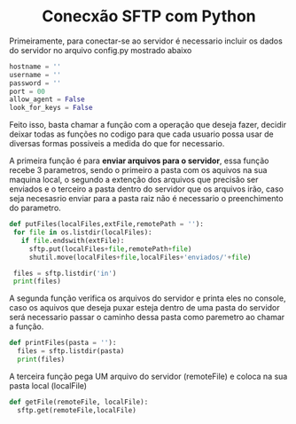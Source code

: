 <h1 align="center">Conecxão SFTP com Python</h1>

Primeiramente, para conectar-se ao servidor é necessario incluir os dados do servidor no arquivo config.py mostrado abaixo

```Python
hostname = ''
username = ''
password = ''
port = 00
allow_agent = False
look_for_keys = False
```

Feito isso, basta chamar a função com a operação que deseja fazer, decidir deixar todas as funções no codigo para que cada usuario possa usar de diversas formas possiveis a medida do que for necessario.

A primeira função é para <strong>enviar arquivos para o servidor</strong>, essa função recebe 3 parametros, sendo o primeiro a pasta com os aquivos na sua maquina local, o segundo a extenção dos arquivos que precisão ser enviados e o terceiro a pasta dentro do servidor que os arquivos irão, caso seja necesasrio enviar para a pasta raiz não é necessario o preenchimento do parametro.

```Python
def putFiles(localFiles,extFile,remotePath = ''):
 for file in os.listdir(localFiles): 
   if file.endswith(extFile): 
     sftp.put(localFiles+file,remotePath+file)
     shutil.move(localFiles+file,localFiles+'enviados/'+file)

 files = sftp.listdir('in')
 print(files)
```

A segunda função verifica os arquivos do servidor e printa eles no console, caso os aquivos que deseja puxar esteja dentro de uma pasta do servidor será necessario passar o caminho dessa pasta como paremetro ao chamar a função.

```Python
def printFiles(pasta = ''):
  files = sftp.listdir(pasta)
  print(files)
```

A terceira função pega UM arquivo do servidor (remoteFile) e coloca na sua pasta local (localFile)

```Python
def getFile(remoteFile, localFile):
  sftp.get(remoteFile,localFile)
```

